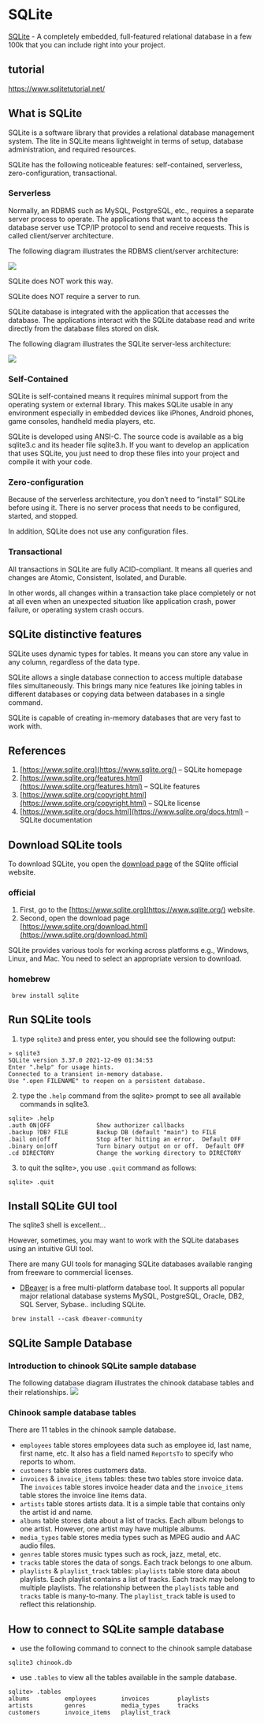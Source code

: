 # SQLite

[SQLite](http://www.sqlite.org/) - A completely embedded, full-featured relational database in a few 100k that you can
include right into your project.

## tutorial

https://www.sqlitetutorial.net/

## What is SQLite

SQLite is a software library that provides a relational database management system. The lite in SQLite means lightweight
in terms of setup, database administration, and required resources.

SQLite has the following noticeable features: self-contained, serverless, zero-configuration, transactional.

### Serverless

Normally, an RDBMS such as MySQL, PostgreSQL, etc., requires a separate server process to operate. The applications that
want to access the database server use TCP/IP protocol to send and receive requests. This is called client/server
architecture.

The following diagram illustrates the RDBMS client/server architecture:

![](.README_images/ac1086b0.png)

SQLite does NOT work this way.

SQLite does NOT require a server to run.

SQLite database is integrated with the application that accesses the database. The applications interact with the SQLite
database read and write directly from the database files stored on disk.

The following diagram illustrates the SQLite server-less architecture:

![](.README_images/f578185b.png)

### Self-Contained

SQLite is self-contained means it requires minimal support from the operating system or external library. This makes
SQLite usable in any environment especially in embedded devices like iPhones, Android phones, game consoles, handheld
media players, etc.

SQLite is developed using ANSI-C. The source code is available as a big sqlite3.c and its header file sqlite3.h. If you
want to develop an application that uses SQLite, you just need to drop these files into your project and compile it with
your code.

### Zero-configuration

Because of the serverless architecture, you don’t need to “install” SQLite before using it. There is no server process
that needs to be configured, started, and stopped.

In addition, SQLite does not use any configuration files.

### Transactional

All transactions in SQLite are fully ACID-compliant. It means all queries and changes are Atomic, Consistent, Isolated,
and Durable.

In other words, all changes within a transaction take place completely or not at all even when an unexpected situation
like application crash, power failure, or operating system crash occurs.

## SQLite distinctive features

SQLite uses dynamic types for tables. It means you can store any value in any column, regardless of the data type.

SQLite allows a single database connection to access multiple database files simultaneously. This brings many nice
features like joining tables in different databases or copying data between databases in a single command.

SQLite is capable of creating in-memory databases that are very fast to work with.

## References

1. [https://www.sqlite.org](https://www.sqlite.org/) – SQLite homepage
2. [https://www.sqlite.org/features.html](https://www.sqlite.org/features.html) – SQLite features
3. [https://www.sqlite.org/copyright.html](https://www.sqlite.org/copyright.html) – SQLite license
4. [https://www.sqlite.org/docs.html](https://www.sqlite.org/docs.html) – SQLite documentation

## Download SQLite tools

To download SQLite, you open the [download page](https://www.sqlite.org/download.html) of the SQlite official website.

### official

1. First, go to the [https://www.sqlite.org](https://www.sqlite.org/) website.
2. Second, open the download page [https://www.sqlite.org/download.html](https://www.sqlite.org/download.html)

SQLite provides various tools for working across platforms e.g., Windows, Linux, and Mac. You need to select an
appropriate version to download.

### homebrew

```shell
 brew install sqlite
```

## Run SQLite tools

1. type `sqlite3` and press enter, you should see the following output:

```shell
» sqlite3 
SQLite version 3.37.0 2021-12-09 01:34:53
Enter ".help" for usage hints.
Connected to a transient in-memory database.
Use ".open FILENAME" to reopen on a persistent database.
```

2. type the `.help` command from the sqlite> prompt to see all available commands in sqlite3.

```shell
sqlite> .help
.auth ON|OFF             Show authorizer callbacks
.backup ?DB? FILE        Backup DB (default "main") to FILE
.bail on|off             Stop after hitting an error.  Default OFF
.binary on|off           Turn binary output on or off.  Default OFF
.cd DIRECTORY            Change the working directory to DIRECTORY
```

3. to quit the sqlite>, you use `.quit` command as follows:

```shell
sqlite> .quit
```

## Install SQLite GUI tool

The sqlite3 shell is excellent…

However, sometimes, you may want to work with the SQLite databases using an intuitive GUI tool.

There are many GUI tools for managing SQLite databases available ranging from freeware to commercial licenses.

- [DBeaver](https://dbeaver.io/) is a free multi-platform database tool. It supports all popular major relational
  database systems MySQL, PostgreSQL, Oracle, DB2, SQL Server, Sybase.. including SQLite.

```shell
 brew install --cask dbeaver-community 
```

## SQLite Sample Database

### Introduction to chinook SQLite sample database

The following database diagram illustrates the chinook database tables and their relationships.
![](.README_images/04ea3b1a.png)

### Chinook sample database tables

There are 11 tables in the chinook sample database.

- `employees` table stores employees data such as employee id, last name, first name, etc. It also has a field
  named `ReportsTo` to specify who reports to whom.
- `customers` table stores customers data.
- `invoices` & `invoice_items` tables: these two tables store invoice data. The `invoices` table stores invoice header
  data and the `invoice_items` table stores the invoice line items data.
- `artists` table stores artists data. It is a simple table that contains only the artist id and name.
- `albums` table stores data about a list of tracks. Each album belongs to one artist. However, one artist may have
  multiple albums.
- `media_types` table stores media types such as MPEG audio and AAC audio files.
- `genres` table stores music types such as rock, jazz, metal, etc.
- `tracks` table stores the data of songs. Each track belongs to one album.
- `playlists` & `playlist_track` tables: `playlists` table store data about playlists. Each playlist contains a list of
  tracks. Each track may belong to multiple playlists. The relationship between the `playlists` table and `tracks` table
  is many-to-many. The `playlist_track` table is used to reflect this relationship.

## How to connect to SQLite sample database

- use the following command to connect to the chinook sample database

```shell
sqlite3 chinook.db
```

- use `.tables` to view all the tables available in the sample database.

```shell
sqlite> .tables
albums          employees       invoices        playlists     
artists         genres          media_types     tracks        
customers       invoice_items   playlist_track
```

